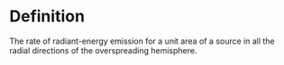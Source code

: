 # Definition

The rate of radiant-energy emission for a unit area of a source in all
the radial directions of the overspreading hemisphere.
